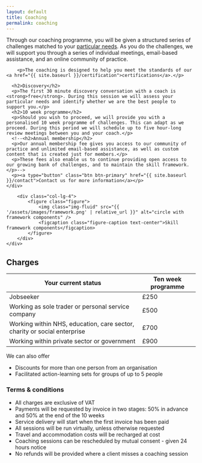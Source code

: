 ```yaml
---
layout: default
title: Coaching
permalink: coaching
---
```

<div class="row">
    <div class="col-lg-8">
        <p>Through our coaching programme, you will be given a structured series of challenges matched to your <a href="{{ site.baseurl }}/assessment">particular needs</a>. As you do the challenges, we will support you through a series of individual meetings, email-based assistance, and an online community of practice.</p>

        <p>The coaching is designed to help you meet the standards of our <a href="{{ site.baseurl }}/certification">certifications</a>.</p>

      <h2>Discovery</h2>
      <p>The first 30 minute discovery conversation with a coach is <strong>free</strong>. During this session we will assess your particular needs and identify whether we are the best people to support you.</p>
      <h2>10 week programme</h2>
      <p>Should you wish to proceed, we will provide you with a personalised 10 week programme of challenges. This can adapt as we proceed. During this period we will schedule up to five hour-long review meetings between you and your coach.</p>
      <!--<h2>Annual membership</h2>
      <p>Our annual membership fee gives you access to our community of practice and unlimited email-based assistance, as well as custom content that is created just for members.</p>
      <p>These fees also enable us to continue providing open access to our growing bank of challenges, and to maintain the skill framework.</p>-->
      <p><a type="button" class="btn btn-primary" href="{{ site.baseurl }}/contact">Contact us for more information</a></p>
    </div>

        <div class="col-lg-4">
            <figure class="figure">
                <img class="img-fluid" src="{{ '/assets/images/framework.png' | relative_url }}" alt="circle with framework components" />
                <figcaption class="figure-caption text-center">Skill framework components</figcaption>
            </figure>
        </div>
    </div>
<div class="row">
    <div class="col-lg-12">
        <h2>Charges</h2>
        <table class="table table-bordered table-hover">
            <thead class="thead-dark">
                <th>Your current status</th>
                <th>Ten week programme</th>
                <!--<th>Annual membership</th>-->
            </thead>
            <tr>
                <td>Jobseeker</td>
                <td>£250</td>
                <!--<td>£125</td>-->
            </tr>
            <tr>
                <td>Working as sole trader or personal service company</td>
                <td>£500</td>
                <!--<td>£190</td>-->
            </tr>
            <tr>
                <td>Working within NHS, education, care sector, charity or social enterprise</td>
                <td>£700</td>
                <!--<td>£240</td>-->
            </tr>
            <tr>
                <td>Working within private sector or government</td>
                <td>£900</td>
               <!-- <td>£290</td>-->
            </tr>
        </table>
    <p>We can also offer</p>
    <ul>
        <li>Discounts for more than one person from an organisation</li>
        <li>Facilitated action-learning sets for groups of up to 5 people</li>
    </ul>
    <!--<p>For more information, please contact us at: <a href="mailto:sales@wyversolutions.co.uk">sales@wyversolutions.co.uk</a></p>-->
    <h3>Terms &amp; conditions</h3>
    <ul>
        <li>All charges are exclusive of VAT</li>
        <li>Payments will be requested by invoice in two stages: 50% in advance and 50% at the end of the 10 weeks</li>
        <li>Service delivery will start when the first invoice has been paid</li>
        <li>All sessions will be run virtually, unless otherwise requested</li>
        <li>Travel and accommodation costs will be recharged at cost</li>
        <li>Coaching sessions can be rescheduled by mutual consent - given 24 hours notice</li>
        <li>No refunds will be provided where a client misses a coaching session</li>
    </ul>




</div>

</div>
